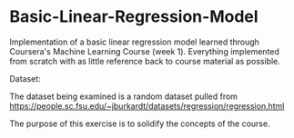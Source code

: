 # Basic-Linear-Regression-Model

Implementation of a basic linear regression model learned through Coursera's Machine Learning Course (week 1). Everything implemented from scratch with as little reference back to course material as possible.

Dataset:

The dataset being examined is a random dataset pulled from https://people.sc.fsu.edu/~jburkardt/datasets/regression/regression.html 

The purpose of this exercise is to solidify the concepts of the course.

